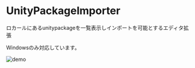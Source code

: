 ﻿# UnityPackageImporter
ロカールにあるunitypackageを一覧表示しインポートを可能とするエディタ拡張


Windowsのみ対応しています。  

![demo](https://raw.githubusercontent.com/HiromuKato/UnityPackageImporter/media/media/packageimporter.gif)